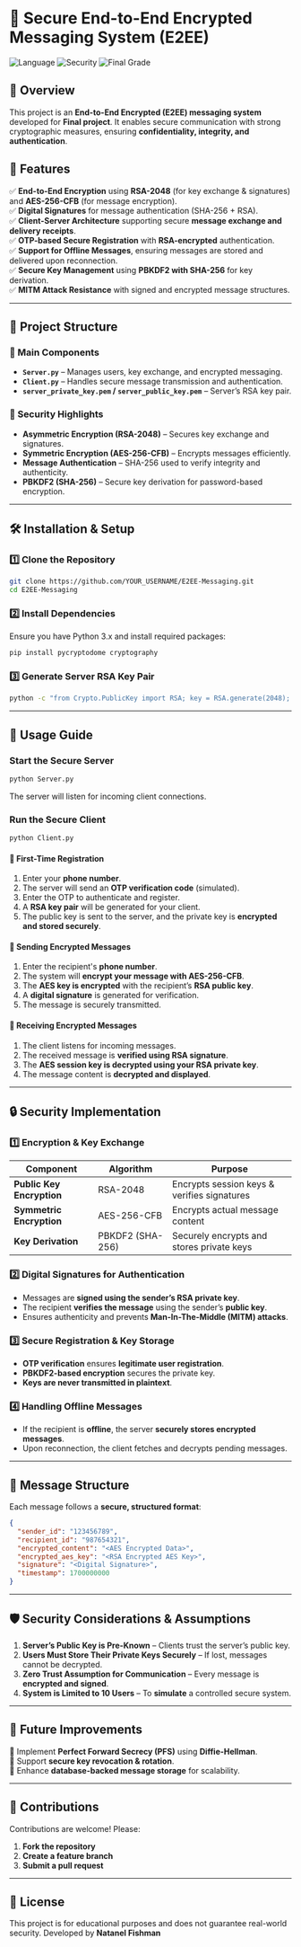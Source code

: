 # 🔐 Secure End-to-End Encrypted Messaging System (E2EE)

![Language](https://img.shields.io/badge/language-Python-blue.svg)
![Security](https://img.shields.io/badge/encryption-RSA%202048%20%7C%20AES%20256%20%7C%20PBKDF2-green.svg)
![Final Grade](https://img.shields.io/badge/grade-100-brightgreen.svg)

## 📖 Overview

This project is an **End-to-End Encrypted (E2EE) messaging system** developed for **Final project**. It enables secure communication with strong cryptographic measures, ensuring **confidentiality, integrity, and authentication**.

## 🎯 Features

✅ **End-to-End Encryption** using **RSA-2048** (for key exchange & signatures) and **AES-256-CFB** (for message encryption).  
✅ **Digital Signatures** for message authentication (SHA-256 + RSA).  
✅ **Client-Server Architecture** supporting secure **message exchange and delivery receipts**.  
✅ **OTP-based Secure Registration** with **RSA-encrypted** authentication.  
✅ **Support for Offline Messages**, ensuring messages are stored and delivered upon reconnection.  
✅ **Secure Key Management** using **PBKDF2 with SHA-256** for key derivation.  
✅ **MITM Attack Resistance** with signed and encrypted message structures.  

---

## 📂 Project Structure

### **🔹 Main Components**
- **`Server.py`** – Manages users, key exchange, and encrypted messaging.
- **`Client.py`** – Handles secure message transmission and authentication.
- **`server_private_key.pem` / `server_public_key.pem`** – Server’s RSA key pair.

### **🔹 Security Highlights**
- **Asymmetric Encryption (RSA-2048)** – Secures key exchange and signatures.
- **Symmetric Encryption (AES-256-CFB)** – Encrypts messages efficiently.
- **Message Authentication** – SHA-256 used to verify integrity and authenticity.
- **PBKDF2 (SHA-256)** – Secure key derivation for password-based encryption.

---

## 🛠 Installation & Setup

### **1️⃣ Clone the Repository**
```sh
git clone https://github.com/YOUR_USERNAME/E2EE-Messaging.git
cd E2EE-Messaging
```

### **2️⃣ Install Dependencies**
Ensure you have Python 3.x and install required packages:
```sh
pip install pycryptodome cryptography
```

### **3️⃣ Generate Server RSA Key Pair**
```sh
python -c "from Crypto.PublicKey import RSA; key = RSA.generate(2048); open('server_private_key.pem', 'wb').write(key.export_key()); open('server_public_key.pem', 'wb').write(key.publickey().export_key())"
```

---

## 🚀 Usage Guide

### **Start the Secure Server**
```sh
python Server.py
```
The server will listen for incoming client connections.

### **Run the Secure Client**
```sh
python Client.py
```

#### **📌 First-Time Registration**
1. Enter your **phone number**.
2. The server will send an **OTP verification code** (simulated).
3. Enter the OTP to authenticate and register.
4. A **RSA key pair** will be generated for your client.
5. The public key is sent to the server, and the private key is **encrypted and stored securely**.

#### **📌 Sending Encrypted Messages**
1. Enter the recipient's **phone number**.
2. The system will **encrypt your message with AES-256-CFB**.
3. The **AES key is encrypted** with the recipient’s **RSA public key**.
4. A **digital signature** is generated for verification.
5. The message is securely transmitted.

#### **📌 Receiving Encrypted Messages**
1. The client listens for incoming messages.
2. The received message is **verified using RSA signature**.
3. The **AES session key is decrypted using your RSA private key**.
4. The message content is **decrypted and displayed**.

---

## 🔒 Security Implementation

### **1️⃣ Encryption & Key Exchange**
| Component  | Algorithm  | Purpose  |
|------------|------------|------------|
| **Public Key Encryption**  | RSA-2048  | Encrypts session keys & verifies signatures |
| **Symmetric Encryption**  | AES-256-CFB  | Encrypts actual message content |
| **Key Derivation**  | PBKDF2 (SHA-256)  | Securely encrypts and stores private keys |

### **2️⃣ Digital Signatures for Authentication**
- Messages are **signed using the sender’s RSA private key**.
- The recipient **verifies the message** using the sender’s **public key**.
- Ensures authenticity and prevents **Man-In-The-Middle (MITM) attacks**.

### **3️⃣ Secure Registration & Key Storage**
- **OTP verification** ensures **legitimate user registration**.
- **PBKDF2-based encryption** secures the private key.
- **Keys are never transmitted in plaintext**.

### **4️⃣ Handling Offline Messages**
- If the recipient is **offline**, the server **securely stores encrypted messages**.
- Upon reconnection, the client fetches and decrypts pending messages.

---

## 📌 Message Structure

Each message follows a **secure, structured format**:
```json
{
  "sender_id": "123456789",
  "recipient_id": "987654321",
  "encrypted_content": "<AES Encrypted Data>",
  "encrypted_aes_key": "<RSA Encrypted AES Key>",
  "signature": "<Digital Signature>",
  "timestamp": 1700000000
}
```

---

## 🛡 Security Considerations & Assumptions
1. **Server’s Public Key is Pre-Known** – Clients trust the server’s public key.
2. **Users Must Store Their Private Keys Securely** – If lost, messages cannot be decrypted.
3. **Zero Trust Assumption for Communication** – Every message is **encrypted and signed**.
4. **System is Limited to 10 Users** – To **simulate** a controlled secure system.

---

## 🔧 Future Improvements
🔹 Implement **Perfect Forward Secrecy (PFS)** using **Diffie-Hellman**.  
🔹 Support **secure key revocation & rotation**.  
🔹 Enhance **database-backed message storage** for scalability.  

---

## 🤝 Contributions
Contributions are welcome! Please:
1. **Fork the repository**
2. **Create a feature branch**
3. **Submit a pull request**

---

## 📝 License
This project is for educational purposes and does not guarantee real-world security.
Developed by **Natanel Fishman**  
